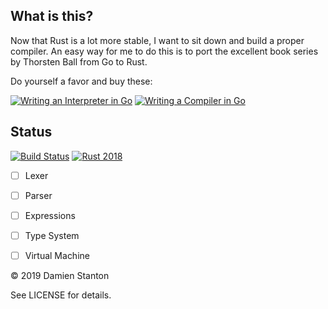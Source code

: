 ## What is this?

Now that Rust is a lot more stable, I want to sit down and build a proper compiler. An easy way for me to do this is to port the excellent book series by Thorsten Ball from Go to Rust.

Do yourself a favor and buy these:

[![Writing an Interpreter in Go](https://interpreterbook.com/img/cover-cb2da3d1.png)](https://interpreterbook.com)
[![Writing a Compiler in Go](https://compilerbook.com/images/cover-514e0936.png)](https://compilerbook.com)


## Status
[![Build Status](https://circleci.com/gh/damienstanton/compiler/tree/master.svg?style=svg)](https://circleci.com/gh/damienstanton/compiler/tree/master)
[![Rust 2018](https://img.shields.io/badge/Rust-2018_edition-orange.svg)](https://rust-lang-nursery.github.io/edition-guide/rust-2018/index.html)

- [ ] Lexer
- [ ] Parser
- [ ] Expressions
- [ ] Type System
- [ ] Virtual Machine


© 2019 Damien Stanton

See LICENSE for details.
